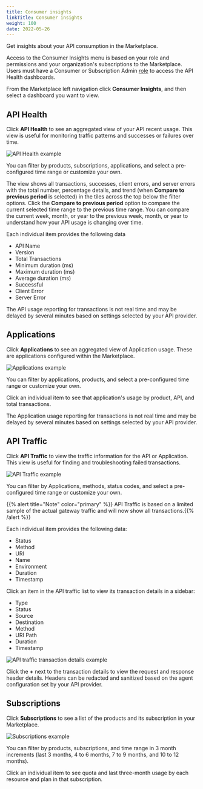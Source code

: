```yaml
---
title: Consumer insights
linkTitle: Consumer insights
weight: 100
date: 2022-05-26
---
```


Get insights about your API consumption in the Marketplace.

Access to the Consumer Insights menu is based on your role and permissions and your organization's subscriptions to the Marketplace. Users must have a Consumer or Subscription Admin [role](https://docs.axway.com/bundle/platform-management/page/docs/management_guide/organizations/organization_roles_and_features/index.html#team-roles) to access the API Health dashboards.

From the Marketplace left navigation click **Consumer Insights**, and then select a dashboard you want to view.

## API Health

Click **API Health** to see an aggregated view of your API recent usage. This view is useful for monitoring traffic patterns and successes or failures over time.

![API Health example](/Images/marketplace/consumer_experience/ci_api_health.png)

You can filter by products, subscriptions, applications, and select a pre-configured time range or customize your own.

The view shows all transactions, successes, client errors, and server errors with the total number, percentage details, and trend (when **Compare to previous period** is selected) in the tiles across the top below the filter options. Click the **Compare to previous period** option to compare the current selected time range to the previous time range. You can compare the current week, month, or year to the previous week, month, or year to understand how your API usage is changing over time.

Each individual item provides the following data

* API Name
* Version
* Total Transactions
* Minimum duration (ms)
* Maximum duration (ms)
* Average duration (ms)
* Successful
* Client Error
* Server Error

The API usage reporting for transactions is not real time and may be delayed by several minutes based on settings selected by your API provider.

## Applications

Click **Applications** to see an aggregated view of Application usage. These are applications configured within the Marketplace.

![Applications example](/Images/marketplace/consumer_experience/ci_applications.png)

You can filter by applications, products, and select a pre-configured time range or customize your own.

Click an individual item to see that application's usage by product, API, and total transactions.

The Application usage reporting for transactions is not real time and may be delayed by several minutes based on settings selected by your API provider.

## API Traffic

Click **API Traffic** to view the traffic information for the API or Application. This view is useful for finding and troubleshooting failed transactions.

![API Traffic example](/Images/marketplace/consumer_experience/ci_api_traffic.png)

You can filter by Applications, methods, status codes, and select a pre-configured time range or customize your own.

{{% alert title="Note" color="primary" %}} API Traffic is based on a limited sample of the actual gateway traffic and will now show all transactions.{{% /alert %}}

Each individual item provides the following data:

* Status
* Method
* URI
* Name
* Environment
* Duration
* Timestamp

Click an item in the API traffic list to view its transaction details in a sidebar:

* Type
* Status
* Source
* Destination
* Method
* URI Path
* Duration
* Timestamp

![API traffic transaction details example](/Images/marketplace/consumer_experience/ci_api_traffic_details.png)

Click the **+** next to the transaction details to view the request and response header details. Headers can be redacted and sanitized based on the agent configuration set by your API provider.

## Subscriptions

Click **Subscriptions** to see a list of the products and its subscription in your Marketplace.

![Subscriptions example](/Images/marketplace/consumer_experience/ci_subscriptions.png)

You can filter by products, subscriptions, and time range in 3 month increments (last 3 months, 4 to 6 months, 7 to 9 months, and 10 to 12 months).

Click an individual item to see quota and last three-month usage by each resource and plan in that subscription.
